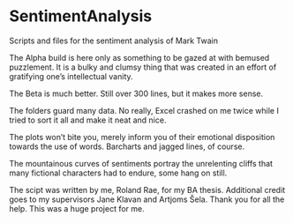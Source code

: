 # SentimentAnalysis
Scripts and files for the sentiment analysis of Mark Twain

The Alpha build is here only as something to be gazed at with bemused puzzlement. 
It is a bulky and clumsy thing that was created in an effort of gratifying one’s intellectual vanity. 

The Beta is much better. Still over 300 lines, but it makes more sense. 

The folders guard many data. No really, Excel crashed on me twice while I tried to sort it all and make it neat and nice.

The plots won’t bite you, merely inform you of their emotional disposition towards the use of words. 
Barcharts and jagged lines, of course.

The mountainous curves of sentiments portray the unrelenting cliffs that many fictional characters had to endure, some hang on still. 

The scipt was written by me, Roland Rae, for my BA thesis. 
Additional credit goes to my supervisors Jane Klavan and Artjoms Šela. 
Thank you for all the help. This was a huge project for me. 
